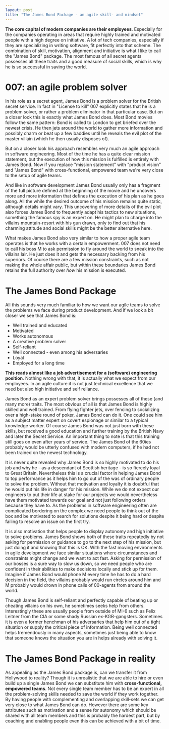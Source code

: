 ```yaml
---
layout: post
title: "The James Bond Package - an agile skill- and mindset"
---
```


**The core capital of modern companies are their employees**. Especially for the companies operating in areas that require highly trained and motivated people with a high degree on initiative. A lot of tech companies, especially if they are specializing in writing software, fit perfectly into that scheme. The combination of skill, motivation, alignment and initiative is what I like to call the "James Bond" package. The most famous of all secret agents possesses all these traits and a good measure of social skills, which is why he is so successful in saving the world. 

# 007: an agile problem solver

In his role as a secret agent, James Bond is a problem solver for the British secret service. In fact in "License to kill" 007 explicitly states that he is a problem solver, or rather a problem eliminator in that particular case. But on a closer look this is exactly what James Bond does. Most Bond movies follow the same pattern: Bond is called to London to get briefed over the newest crisis. He then jets around the world to gather more information and possibly charm or beat up a few baddies until he reveals the evil plot of the master villain (which he then usually disposes of). 

But on a closer look his approach resembles very much an agile approach in software engineering. Most of the time he has a quite clear mission statement, but the execution of how this mission is fulfilled is entirely with James Bond. Now if you replace "mission statement" with "product vision" and "James Bond" with cross-functional, empowered team we're very close to the setup of agile teams. 

And like in software development James Bond usually only has a fragment of the full picture defined at the beginning of the movie and he uncovers more and more information that defines the execution of his plan as he goes along. All the while the desired outcome of his mission remains quite static, although details might vary. This uncovering of more details of the evil plot also forces James Bond to frequently adapt his tactics to new situations, something the famous spy is an expert on. He might plan to charge into the villains mountain-resort with his gun drawn, only to find out that his charming attitude and social skills might be the better alternative here. 

What makes James Bond also very similar to how a proper agile team operates is that he works with a certain empowerment. 007 does not need to call his boss M to ask permission to fly around the world to sneak into the villains lair. He just does it and gets the necessary backing from his superiors. Of course there are a few mission constraints, such as not making the whole affair public, but within these boundaries James Bond retains the full authority over *how* his mission is executed. 

# The James Bond Package

All this sounds very much familiar to how we want our agile teams to solve the problems we face during product development. And if we look a bit closer we see that James Bond is: 
 * Well trained and educated
 * Motivated
 * Works autonomous
 * A creative problem solver 
 * Self-reliant
 * Well connected - even among his adversaries
 * Loyal
 * Employed for a long time

**This reads almost like a job advertisement for a (software) engineering position**. Nothing wrong with that, it is actually what we expect from our employees. In an agile culture it is not just technical excellence that we need but also high initiative and self reliance. 

James Bond as an expert problem solver brings possesses all of these (and many more) traits. The most obvious of all is that James Bond is highly skilled and well trained. From flying fighter jets, over fencing to socializing over a high-stake round of poker, James Bond can do it. One could see him as a subject matter expert on covert espionage or similar to a typical knowledge worker. Of course James Bond was not just born with these skills, but received a good education and further training by the British Navy and later the Secret Service. An important thing to note is that this training still goes on even after years of service. The James Bond of the 60ies probably would be utterly confused with modern computers, if he had not been trained on the newest technology.

It is never quite revealed why James Bond is so highly motivated to do his job and why he - as a descendant of Scottish heritage - is so fiercely loyal to Great Britain. Nevertheless this is a crucial factor in helping James Bond to top performance as it helps him to go out of the was of ordinary people to solve the problem. Without that motivation and loyalty it is doubtful that he would put his life in danger for his mission. While we do not expect our engineers to put their life at stake for our projects we would nevertheless have them motivated towards our goal and not just following orders because they have to. As the problems in software engineering often are complicated bordering on the complex we need people to think out of the box and be motivated to search for solutions despite it being hard or despite failing to resolve an issue on the first try. 

It is also motivation that helps people to display autonomy and high initiative to solve problems. James Bond shows both of these traits repeatedly by not asking for permission or guidance to go to the next step of his mission, but just doing it and knowing that this is OK. With the fast moving environments in agile development we face similar situations where circumstances and constraints might change and we want to act fast. Asking for permission of our bosses is a sure way to slow us down, so we need people who are confident in their abilities to make decisions locally and stick up for them. Imagine if James Bond would phone M every time he has to do a hard decision in the field, the villains probably would run circles around him and M probably would drown in phone calls of 00-agents from around the world. 

Though James Bond is self-reliant and perfectly capable of beating up or cheating villains on his own, he sometimes seeks help from others. Interestingly these are usually people from outside of MI-6 such as Felix Leitner from the CIA or some shady Russian ex-KGB-gangsters. Sometimes it is even a former henchman of his adversaries that help him out of a tight situation or supply the critical piece of information. Being well connected helps tremendously in many aspects, sometimes just being able to know that someone knows the situation you are in helps already with solving it. 

# The James Bond Package in reality

As appealing as the James Bond package is, can we transfer it from Hollywood to reality? Though it is unrealistic that we are able to hire or even build up a single James Bond we can substitute him with **cross-functional, empowered teams**. Not every single team member has to be an expert in all the problem-solving skills needed to save the world if they work together. By having people with complementing and overlapping skill-sets we can get very close to what James Bond can do. However there are some key attributes such as motivation and a sense for autonomy which should be shared with all team members and this is probably the hardest part, but by coaching and enabling people even this can be achieved with a bit of time.



